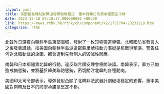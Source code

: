 ```yaml
---
layout: post
title: 美國指北韓試射彈道導彈破壞穩定　重申對韓日防禦承諾堅定不移
date: 2023-12-18 07:18:27.000000000 +08:00
link: https://news.rthk.hk/rthk/ch/component/k2/1732704-20231218.htm
categories: rthk
---
```


北韓昨日深夜向朝鮮半島東部海域，發射了一枚短程彈道導彈。北韓國防省發言人之後發表講話，指美國向朝鮮半島派遣密蘇里號核動力潛艇是核戰爭預演，警告任何對北韓動武的企圖，都會遭到先發制人的毀滅性回應。

南韓和日本都譴責北韓的行動，違反聯合國安理會相關決議。南韓表示，軍方已加強戒備態勢，並將基於韓美聯防態勢，密切關注北韓的各種動向。

美國印太司令部表示，導彈發射凸顯了北韓非法武器計劃破壞穩定的影響，重申美國對南韓及日本的防禦承諾是堅定不移。
